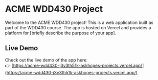 # ACME WDD430 Project

Welcome to the ACME WDD430 project! This is a web application built as part of the WDD430 course. The app is hosted on Vercel and provides a platform for [briefly describe the purpose of your app].

## Live Demo

Check out the live demo of the app here:  
👉 [https://acme-wdd430-j3v3th51k-askhopes-projects.vercel.app/](https://acme-wdd430-j3v3th51k-askhopes-projects.vercel.app/)
